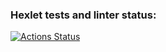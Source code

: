 ### Hexlet tests and linter status:
[![Actions Status](https://github.com/Kate-del/qa-engineer-project-84/actions/workflows/hexlet-check.yml/badge.svg)](https://github.com/Kate-del/qa-engineer-project-84/actions)